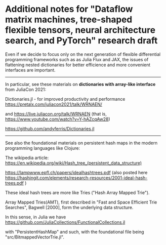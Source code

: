 # Additional notes for "Dataflow matrix machines, tree-shaped flexible tensors, neural architecture search, and PyTorch" research draft

Even if we decide to focus only on the next generation of flexible differential programming frameworks such as
as Julia Flux and JAX, the issues of flattening nested dictionaries for better efficience and more convenient interfaces
are important.

---

In particular, see these materials on **dictionaries with array-like interface** from JuliaCon 2021:

Dictionaries.jl - for improved productivity and performance
https://pretalx.com/juliacon2021/talk/WRNAEN/

and https://live.juliacon.org/talk/WRNAEN (that is, https://www.youtube.com/watch?v=Y-hAZcqAw28)

https://github.com/andyferris/Dictionaries.jl

---

See also the foundational materials on persistent hash maps in the modern programming languages like Clojure:

The wikipedia article:  https://en.wikipedia.org/wiki/Hash_tree_(persistent_data_structure)

https://lampwww.epfl.ch/papers/idealhashtrees.pdf (also posted here https://hashingit.com/elements/research-resources/2001-ideal-hash-trees.pdf )

These ideal hash trees are more like Tries ("Hash Array Mapped Trie").

Array Mapped Tries(AMT), first described in "Fast and Space Efficient Trie Searches", Bagwell [2000], form the underlying data structure.

In this sense, in Julia we have https://github.com/JuliaCollections/FunctionalCollections.jl

with "PersistentHashMap" and such, with the foundational file being "src/BitmappedVectorTrie.jl".
